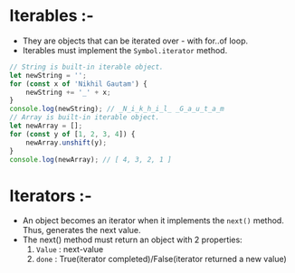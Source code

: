 # Iterables :-

-   They are objects that can be iterated over - with for..of loop.
-   Iterables must implement the `Symbol.iterator` method.

```js
// String is built-in iterable object.
let newString = '';
for (const x of 'Nikhil Gautam') {
    newString += '_' + x;
}
console.log(newString); // _N_i_k_h_i_l_ _G_a_u_t_a_m
// Array is built-in iterable object.
let newArray = [];
for (const y of [1, 2, 3, 4]) {
    newArray.unshift(y);
}
console.log(newArray); // [ 4, 3, 2, 1 ]
```

# Iterators :-

-   An object becomes an iterator when it implements the `next()` method. Thus, generates the next value.
-   The next() method must return an object with 2 properties:
    1. `Value` : next-value
    2. `done` : True(iterator completed)/False(iterator returned a new value)
